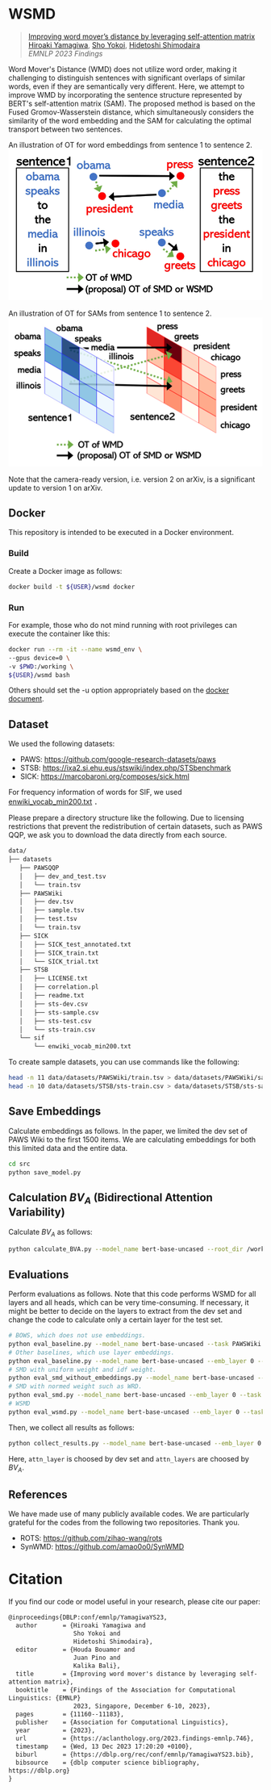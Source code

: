 # WSMD

> [Improving word mover’s distance by leveraging self-attention matrix](https://arxiv.org/abs/2211.06229)                 
> [Hiroaki Yamagiwa](https://ymgw55.github.io/), [Sho Yokoi](https://www.cl.ecei.tohoku.ac.jp/~yokoi/), [Hidetoshi Shimodaira](http://stat.sys.i.kyoto-u.ac.jp/members/shimo/)                 
> *EMNLP 2023 Findings*

Word Mover's Distance (WMD) does not utilize word order, making it challenging to distinguish sentences with significant overlaps of similar words, even if they are semantically very different. Here, we attempt to improve WMD by incorporating the sentence structure represented by BERT's self-attention matrix (SAM). The proposed method is based on the Fused Gromov-Wasserstein distance, which simultaneously considers the similarity of the word embedding and the SAM for calculating the optimal transport between two sentences.

An illustration of OT for word embeddings
from sentence 1 to sentence 2.
![Fig. 1](assets/wsmd_explanation.png)

An illustration of OT for SAMs from sentence 1 to sentence 2.
![Fig. 2](assets/obama_sam.png)

Note that the camera-ready version, i.e. version 2 on arXiv, is a significant update to version 1 on arXiv.

## Docker
This repository is intended to be executed in a Docker environment.

### Build
Create a Docker image as follows:
```bash
docker build -t ${USER}/wsmd docker
```

### Run
For example, those who do not mind running with root privileges can execute the container like this:
```bash
docker run --rm -it --name wsmd_env \
--gpus device=0 \
-v $PWD:/working \
${USER}/wsmd bash
```
Others should set the -u option appropriately based on the [docker document](https://docs.docker.com/engine/reference/commandline/run/).

## Dataset
We used the following datasets:
- PAWS: https://github.com/google-research-datasets/paws
- STSB: https://ixa2.si.ehu.eus/stswiki/index.php/STSbenchmark
- SICK: https://marcobaroni.org/composes/sick.html

For frequency information of words for SIF, we used [enwiki_vocab_min200.txt](https://github.com/PrincetonML/SIF/blob/84b5b4c1c1ca20b6af19fc78cae005a1818ec571/auxiliary_data/enwiki_vocab_min200.txt) ．

Please prepare a directory structure like the following. 
Due to licensing restrictions that prevent the redistribution of certain datasets, such as PAWS QQP, we ask you to download the data directly from each source. 
```bash
data/
├── datasets
   ├── PAWSQQP
   │   ├── dev_and_test.tsv
   │   └── train.tsv
   ├── PAWSWiki
   │   ├── dev.tsv
   │   ├── sample.tsv
   │   ├── test.tsv
   │   └── train.tsv
   ├── SICK
   │   ├── SICK_test_annotated.txt
   │   ├── SICK_train.txt
   │   └── SICK_trial.txt
   ├── STSB
   │   ├── LICENSE.txt
   │   ├── correlation.pl
   │   ├── readme.txt
   │   ├── sts-dev.csv
   │   ├── sts-sample.csv
   │   ├── sts-test.csv
   │   └── sts-train.csv
   └── sif
       └── enwiki_vocab_min200.txt
```

To create sample datasets, you can use commands like the following:
```bash
head -n 11 data/datasets/PAWSWiki/train.tsv > data/datasets/PAWSWiki/sample.tsv
head -n 10 data/datasets/STSB/sts-train.csv > data/datasets/STSB/sts-sample.csv
```

## Save Embeddings
Calculate embeddings as follows. In the paper, we limited the dev set of PAWS Wiki to the first 1500 items. We are calculating embeddings for both this limited data and the entire data.
```bash
cd src
python save_model.py
```

## Calculation $BV_A$ (Bidirectional Attention Variability)
Calculate $BV_A$ as follows:
```bash
python calculate_BVA.py --model_name bert-base-uncased --root_dir /working
```

## Evaluations
Perform evaluations as follows. Note that this code performs WSMD for all layers and all heads, which can be very time-consuming. If necessary, it might be better to decide on the layers to extract from the dev set and change the code to calculate only a certain layer for the test set.
```bash
# BOWS, which does not use embeddings.
python eval_baseline.py --model_name bert-base-uncased --task PAWSWiki --dataset sample --whiten True --normalize False --full False --root_dir /working
# Other baselines, which use layer embeddings.
python eval_baseline.py --model_name bert-base-uncased --emb_layer 0 --task PAWSWiki --dataset sample --whiten True --normalize False --full False --root_dir /working
# SMD with uniform weight and idf weight.
python eval_smd_without_embeddings.py --model_name bert-base-uncased --task PAWSWiki --dataset sample --whiten True --normalize False --full False --root_dir /working
# SMD with normed weight such as WRD.
python eval_smd.py --model_name bert-base-uncased --emb_layer 0 --task PAWSWiki --dataset sample --whiten True --normalize False --full False --root_dir /working
# WSMD
python eval_wsmd.py --model_name bert-base-uncased --emb_layer 0 --task PAWSWiki --dataset sample --whiten True --normalize False --full False --lambd 0.5 --root_dir /working
```

Then, we collect all results as follows:
```bash
python collect_results.py --model_name bert-base-uncased --emb_layer 0 --attn_layer 6 --attn_layers "[4,5,6,7,8,9,10,11]" --task PAWSWiki --dataset sample --full False --root_dir /working
```
Here, `attn_layer` is choosed by dev set and `attn_layers` are choosed by $BV_A$.

## References
We have made use of many publicly available codes. We are particularly grateful for the codes from the following two repositories. Thank you.
- ROTS: https://github.com/zihao-wang/rots
- SynWMD: https://github.com/amao0o0/SynWMD


# Citation
If you find our code or model useful in your research, please cite our paper:
```
@inproceedings{DBLP:conf/emnlp/YamagiwaYS23,
  author       = {Hiroaki Yamagiwa and
                  Sho Yokoi and
                  Hidetoshi Shimodaira},
  editor       = {Houda Bouamor and
                  Juan Pino and
                  Kalika Bali},
  title        = {Improving word mover's distance by leveraging self-attention matrix},
  booktitle    = {Findings of the Association for Computational Linguistics: {EMNLP}
                  2023, Singapore, December 6-10, 2023},
  pages        = {11160--11183},
  publisher    = {Association for Computational Linguistics},
  year         = {2023},
  url          = {https://aclanthology.org/2023.findings-emnlp.746},
  timestamp    = {Wed, 13 Dec 2023 17:20:20 +0100},
  biburl       = {https://dblp.org/rec/conf/emnlp/YamagiwaYS23.bib},
  bibsource    = {dblp computer science bibliography, https://dblp.org}
}
```